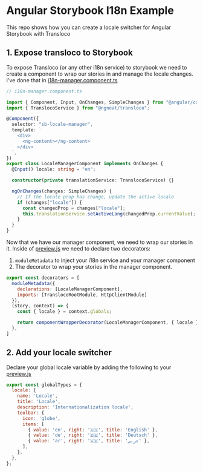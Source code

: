 # Angular Storybook I18n Example

This repo shows how you can create a locale switcher for Angular Storybook with Transloco


## 1. Expose transloco to Storybook

To expose Transloco (or any other i18n service) to storybook we need to create a component to wrap our stories in and manage the locale changes. I've done that in [i18n-manager.component.ts](.storybook/with-i18n/i18n-manager.component.ts)

```ts
// i18n-manager.component.ts

import { Component, Input, OnChanges, SimpleChanges } from "@angular/core";
import { TranslocoService } from "@ngneat/transloco";

@Component({
  selector: "sb-locale-manager",
  template: `
    <div>
      <ng-content></ng-content>
    </div>
  `,
})
export class LocaleManagerComponent implements OnChanges {
  @Input() locale: string = "en";

  constructor(private translationService: TranslocoService) {}

  ngOnChanges(changes: SimpleChanges) {
    // If the locale prop has change, update the active locale
    if (changes["locale"]) {
      const changedProp = changes["locale"];
      this.translationService.setActiveLang(changedProp.currentValue);
    }
  }
}
```

Now that we have our manager component, we need to wrap our stories in it.
Inside of [preview.js](.storybook/preview.js) we need to declare two decorators:

1. `moduleMetadata` to inject your i18n service and your manager component
2. The decorator to wrap your stories in the manager component.

```js
export const decorators = [
  moduleMetadata({
    declarations: [LocaleManagerComponent],
    imports: [TranslocoRootModule, HttpClientModule]
  }),
  (story, context) => {
    const { locale } = context.globals;

    return componentWrapperDecorator(LocaleManagerComponent, { locale })(story, context)
  },
]
```

## 2. Add your locale switcher

Declare your global locale variable by adding the following to your [preview.js](.storybook/preview.js)

```js
export const globalTypes = {
  locale: {
    name: 'Locale',
    title: 'Locale',
    description: 'Internationalization locale',
    toolbar: {
      icon: 'globe',
      items: [
        { value: 'en', right: '🇺🇸', title: 'English' },
        { value: 'de', right: '🇩🇪', title: 'Deutsch' },
        { value: 'ar', right: '🇦🇪', title: 'عربي' },
      ],
    },
  },
};
```

